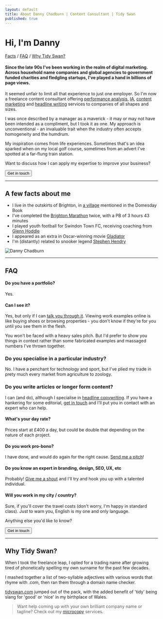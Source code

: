 ```yaml
---
layout: default
title: About Danny Chadburn | Content Consultant | Tidy Swan
published: true
---
```


# Hi, I'm Danny

<a href="#facts">Facts</a> / <a href="#faq">FAQ</a> / <a href="#why">Why Tidy Swan?</a>

#### Since the late 90s I've been working in the realm of digital marketing. Across household name companies and global agencies to government funded charities and fledgling startups, I've played a hand in billions of page views.

It seemed unfair to limit all that experience to just one employer. So I'm now a freelance content consultant offering [performance analysis](/content-campaign-analytics), [IA](/content-information-architecture), [content marketing](/creative-content-marketing) and [headline writing](/headline-copywriting) services to companies of all shapes and sizes.

I was once described by a manager as a maverick - it may or may not have been intended as a compliment, but I took it as one. My approach is unconventional - an invaluable trait when the industry often accepts homogeneity and the humdrum.

My inspiration comes from life experiences. Sometimes that's an idea sparked when on my local golf course, sometimes from an advert I've spotted at a far-flung train station.

Want to discuss how I can apply my expertise to improve your business?

<a href="/contact"><button class="button">Get in touch</button></a>

<a name="facts"></a>

---

## A few facts about me

- I live in the outskirts of Brighton, in [a village](https://www.wikiwand.com/en/Hurstpierpoint) mentioned in the Domesday Book
- I've completed the [Brighton Marathon](https://www.wikiwand.com/en/Brighton_Marathon) twice, with a PB of 3 hours 43 minutes
- I played youth football for Swindon Town FC, receiving coaching from [Glenn Hoddle](https://www.wikiwand.com/en/Glenn_Hoddle)
- I appeared as an extra in Oscar-winning movie [Gladiator](https://www.wikiwand.com/en/Gladiator_(2000_film))
- I'm (distantly) related to snooker legend [Stephen Hendry](https://www.wikiwand.com/en/Stephen_Hendry)

![Danny Chadburn]({{site.baseurl}}/assets/img/danny.png)

<a name="faq"></a>

---

## FAQ

#### Do you have a portfolio?
Yes.

#### Can I see it?
Yes, but only if I can [talk you through it](/contact). Viewing work examples online is like buying shoes or browsing properties - you don't know if they're for you until you see them in the flesh.

You won't be faced with a heavy sales pitch. But I'd prefer to show you things in context rather than some fabricated examples and massaged numbers I've thrown together.

### Do you specialise in a particular industry?
No. I have a penchant for technology and sport, but I've plied my trade in prety much every market from agriculture to zoology.

### Do you write articles or longer form content?
I can (and do), although I specialise in [headline copywriting](/headline-copywriting). If you have a hankering for some editorial, [get in touch](/contact) and I'll put you in contact with an expert who can help.

#### What's your day rate?
Prices start at £400 a day, but could be double that depending on the nature of each project.

#### Do you work pro-bono?
I have done, and would do again for the right cause. [Send me a pitch](/contact)!

#### Do you know an expert in branding, design, SEO, UX, etc
Probably! [Give me a shout](/contact) and I'll try and hook you up with a talented individual.

#### Will you work in my city / country?
Sure, if you'll cover the travel costs (don't worry, I'm happy in standard class). Just to warn you, English is my one and only language.

Anything else you'd like to know?

<a href="/contact"><button class="button">Get in touch</button></a>

<a name="why"></a>

---

## Why Tidy Swan?

When I took the freelance leap, I opted for a trading name after growing tired of phonetically spelling my own surname for the past few decades.

I mashed together a list of two-syllable adjectives with various words that rhyme with .com, then ran them through a domain name checker.

[tidyswan.com](/index) jumped out of the pack, with the added benefit of 'tidy' being slang for 'good' or 'nice' in my birthplace of Wales.

> Want help coming up with your own brilliant company name or tagline? Check out my [microcopy](/headline-copywriting) services.
